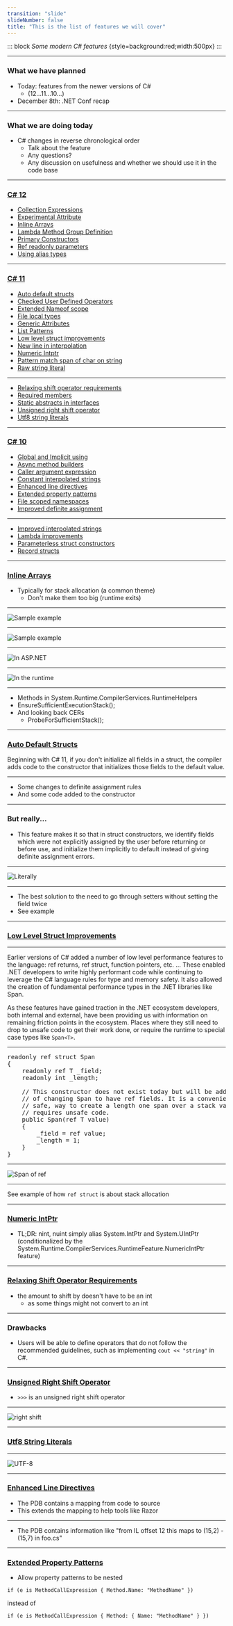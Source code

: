 ```yaml
---
transition: "slide"
slideNumber: false
title: "This is the list of features we will cover"
---
```


::: block
*Some modern C# features* {style=background:red;width:500px}
::: 

---

### What we have planned

- Today: features from the newer versions of C#
  -  (12...11...10...)
- December 8th: .NET Conf recap

---

### What we are doing today

- C# changes in reverse chronological order
  - Talk about the feature
  - Any questions?
  - Any discussion on usefulness and whether we should use it in the code base

---

### [C# 12](https://github.com/dotnet/csharplang/tree/main/proposals/csharp-12.0)

- [Collection Expressions](https://github.com/dotnet/csharplang/blob/main/proposals/csharp-12.0/collection-expressions.md) 
- [Experimental Attribute](https://github.com/dotnet/csharplang/blob/main/proposals/csharp-12.0/experimental-attribute.md)
- [Inline Arrays](https://github.com/dotnet/csharplang/blob/main/proposals/csharp-12.0/inline-arrays.md)
- [Lambda Method Group Definition](https://github.com/dotnet/csharplang/blob/main/proposals/csharp-12.0/lambda-method-group-defaults.md)
- [Primary Constructors](https://github.com/dotnet/csharplang/blob/main/proposals/csharp-12.0/primary-constructors.md)
- [Ref readonly parameters](https://github.com/dotnet/csharplang/blob/main/proposals/csharp-12.0/ref-readonly-parameters.md)
- [Using alias types](https://github.com/dotnet/csharplang/blob/main/proposals/csharp-12.0/using-alias-types.md)

---

### [C# 11](https://github.com/dotnet/csharplang/tree/main/proposals/csharp-11.0)

- [Auto default structs](https://github.com/dotnet/csharplang/blob/main/proposals/csharp-11.0/auto-default-structs.md)
- [Checked User Defined Operators](https://github.com/dotnet/csharplang/blob/main/proposals/csharp-11.0/checked-user-defined-operators.md)
- [Extended Nameof scope](https://github.com/dotnet/csharplang/blob/main/proposals/csharp-11.0/extended-nameof-scope.md)
- [File local types](https://github.com/dotnet/csharplang/blob/main/proposals/csharp-11.0/file-local-types.md)
- [Generic Attributes](https://github.com/dotnet/csharplang/blob/main/proposals/csharp-11.0/generic-attributes.md)
- [List Patterns](https://github.com/dotnet/csharplang/blob/main/proposals/csharp-11.0/list-patterns.md)
- [Low level struct improvements](https://github.com/dotnet/csharplang/blob/main/proposals/csharp-11.0/low-level-struct-improvements.md)
- [New line in interpolation](https://github.com/dotnet/csharplang/blob/main/proposals/csharp-11.0/new-line-in-interpolation.md)
- [Numeric Intptr](https://github.com/dotnet/csharplang/blob/main/proposals/csharp-11.0/numeric-intptr.md)
- [Pattern match span of char on string](https://github.com/dotnet/csharplang/blob/main/proposals/csharp-11.0/pattern-match-span-of-char-on-string.md)
- [Raw string literal](https://github.com/dotnet/csharplang/blob/main/proposals/csharp-11.0/raw-string-literal.md)

---

- [Relaxing shift operator requirements](https://github.com/dotnet/csharplang/blob/main/proposals/csharp-11.0/relaxing_shift_operator_requirements.md)
- [Required members](https://github.com/dotnet/csharplang/blob/main/proposals/csharp-11.0/required-members.md)
- [Static abstracts in interfaces](https://github.com/dotnet/csharplang/blob/main/proposals/csharp-11.0/static-abstracts-in-interfaces.md)
- [Unsigned right shift operator](https://github.com/dotnet/csharplang/blob/main/proposals/csharp-11.0/unsigned-right-shift-operator.md)
- [Utf8 string literals](https://github.com/dotnet/csharplang/blob/main/proposals/csharp-11.0/utf8-string-literals.md)
 
---

### [C# 10](https://github.com/dotnet/csharplang/tree/main/proposals/csharp-10.0)

- [Global and Implicit using](https://github.com/dotnet/csharplang/blob/main/proposals/csharp-10.0/GlobalUsingDirective.md)
- [Async method builders](https://github.com/dotnet/csharplang/blob/main/proposals/csharp-10.0/async-method-builders.md)
- [Caller argument expression](https://github.com/dotnet/csharplang/blob/main/proposals/csharp-10.0/caller-argument-expression.md)
- [Constant interpolated strings](https://github.com/dotnet/csharplang/blob/main/proposals/csharp-10.0/constant_interpolated_strings.md)
- [Enhanced line directives](https://github.com/dotnet/csharplang/blob/main/proposals/csharp-10.0/enhanced-line-directives.md)
- [Extended property patterns](https://github.com/dotnet/csharplang/blob/main/proposals/csharp-10.0/extended-property-patterns.md)
- [File scoped namespaces](https://github.com/dotnet/csharplang/blob/main/proposals/csharp-10.0/file-scoped-namespaces.md)
- [Improved definite assignment](https://github.com/dotnet/csharplang/blob/main/proposals/csharp-10.0/improved-definite-assignment.md)

---

- [Improved interpolated strings](https://github.com/dotnet/csharplang/blob/main/proposals/csharp-10.0/improved-interpolated-strings.md)
- [Lambda improvements](https://github.com/dotnet/csharplang/blob/main/proposals/csharp-10.0/lambda-improvements.md)
- [Parameterless struct constructors](https://github.com/dotnet/csharplang/blob/main/proposals/csharp-10.0/parameterless-struct-constructors.md)
- [Record structs](https://github.com/dotnet/csharplang/blob/main/proposals/csharp-10.0/record-structs.md)

---

### [Inline Arrays](https://github.com/dotnet/csharplang/blob/main/proposals/csharp-12.0/inline-arrays.md)

- Typically for stack allocation (a common theme)
  - Don't make them too big (runtime exits)

---

![Sample example](images/inline-arrays.png)

---

![Sample example](images/inline-arrays2.png)

---

![In ASP.NET](images/inline-arrays-aspnet.png)

---

![In the runtime](images/inline-arrays-runtime.png)

---

- Methods in System.Runtime.CompilerServices.RuntimeHelpers 
- EnsureSufficientExecutionStack();
- And looking back CERs
  - ProbeForSufficientStack();

---

### [Auto Default Structs](https://github.com/dotnet/csharplang/blob/main/proposals/csharp-11.0/auto-default-structs.md)

Beginning with C# 11, if you don't initialize all fields in a struct, the compiler adds code to the constructor that initializes those fields to the default value.

---

- Some changes to definite assignment rules
- And some code added to the constructor

---

### But really...

- This feature makes it so that in struct constructors, we identify fields which were not explicitly assigned by the user before returning or before use, and initialize them implicitly to default instead of giving definite assignment errors.

---

![Literally](images/struct-auto-default-add-to-constructor.png)

---

- The best solution to the need to go through setters without setting the field twice
- See example 

---

### [Low Level Struct Improvements](https://github.com/dotnet/csharplang/blob/main/proposals/csharp-11.0/low-level-struct-improvements.md)

---

Earlier versions of C# added a number of low level performance features to the language: ref returns, ref struct, function pointers, etc. ... These enabled .NET developers to write highly performant code while continuing to leverage the C# language rules for type and memory safety. It also allowed the creation of fundamental performance types in the .NET libraries like Span<T>.

As these features have gained traction in the .NET ecosystem developers, both internal and external, have been providing us with information on remaining friction points in the ecosystem. Places where they still need to drop to unsafe code to get their work done, or require the runtime to special case types like `Span<T>`.

---

<pre>
readonly ref struct Span<T>
{
    readonly ref T _field;
    readonly int _length;

    // This constructor does not exist today but will be added as a part 
    // of changing Span<T> to have ref fields. It is a convenient, and
    // safe, way to create a length one span over a stack value that today 
    // requires unsafe code.
    public Span(ref T value)
    {
        _field = ref value;
        _length = 1;
    }
}
</pre>

---

![Span of ref](images/lowlevel.png)

---

See example of how `ref struct` is about stack allocation

---

### [Numeric IntPtr](https://github.com/dotnet/csharplang/blob/main/proposals/csharp-11.0/numeric-intptr.md)

- TL;DR: nint, nuint simply alias System.IntPtr and System.UIntPtr (conditionalized by the System.Runtime.CompilerServices.RuntimeFeature.NumericIntPtr feature)

---

### [Relaxing Shift Operator Requirements](https://github.com/dotnet/csharplang/blob/main/proposals/csharp-11.0/relaxing_shift_operator_requirements.md)

- the amount to shift by doesn't have to be an int
  - as some things might not convert to an int

---

### Drawbacks

- Users will be able to define operators that do not follow the recommended guidelines, such as implementing `cout << "string"` in C#.

---

### [Unsigned Right Shift Operator](https://github.com/dotnet/csharplang/blob/main/proposals/csharp-11.0/unsigned-right-shift-operator.md)

- `>>>` is an unsigned right shift operator

---

![right shift](images/right-shift.png)

---

### [Utf8 String Literals](https://github.com/dotnet/csharplang/blob/main/proposals/csharp-11.0/utf8-string-literals.md)

---

![UTF-8](images/utf8.png)

---

### [Enhanced Line Directives](https://github.com/dotnet/csharplang/blob/main/proposals/csharp-10.0/enhanced-line-directives.md)

- The PDB contains a mapping from code to source
- This extends the mapping to help tools like Razor

---

- The PDB contains information like "from IL offset 12 this maps to (15,2) - (15,7) in foo.cs"

---

### [Extended Property Patterns](https://github.com/dotnet/csharplang/blob/main/proposals/csharp-10.0/extended-property-patterns.md)

- Allow property patterns to be nested

```
if (e is MethodCallExpression { Method.Name: "MethodName" })
```

instead of

```
if (e is MethodCallExpression { Method: { Name: "MethodName" } })
```


